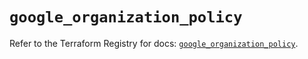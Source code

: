 # `google_organization_policy`

Refer to the Terraform Registry for docs: [`google_organization_policy`](https://registry.terraform.io/providers/hashicorp/google-beta/5.25.0/docs/resources/google_organization_policy).

